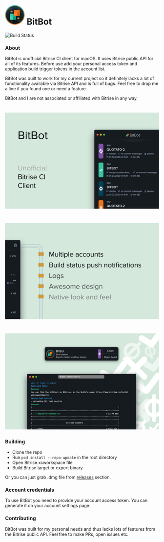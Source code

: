 # <img src="https://github.com/deszip/BitBot/raw/master/icon.png" width="64"> BitBot

![Build Status](https://app.bitrise.io/app/6db55ab6a5f1d22f/status.svg?token=XJCgNQGZP1aSbbEsrU1Jqw&branch=develop)

### About
BitBot is unofficial Bitrise CI client for macOS. It uses Bitrise public API for all of its features. Before use add your personal access token and application build trigger tokens in the account list.

BitBot was built to work for my current project so it definitely lacks a lot of functionality available via Bitrise API and is full of bugs. Feel free to drop me a line if you found one or need a feature.

BitBot and I are not associated or affiliated with Bitrise in any way.

# ![BitBot](https://github.com/deszip/BitBot/raw/master/screenshot-1.png)
# ![BitBot](https://github.com/deszip/BitBot/raw/master/screenshot-2.png)
# ![BitBot](https://github.com/deszip/BitBot/raw/master/screenshot-3.png)


### Building
- Clone the repo
- Run `pod install --repo-update` in the root directory
- Open Bitrise.xcworkspace file
- Build Bitrise target or export binary

Or you can just grab .dmg file from [releases](https://github.com/deszip/BitBot/releases/latest) section.

### Account credentials
To use BitBot you need to provide your account access token. You can generate it on your account settings page.

### Contributing
BitBot was built for my personal needs and thus lacks lots of features from the Bitrise public API. Feel free to make PRs, open issues etc.
